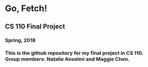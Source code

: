 # Go, Fetch!
## CS 110 Final Project
### Spring, 2018

### This is the github repository for my final project in CS 110. Group members: Natalie Anselmi and Maggie Chen.
